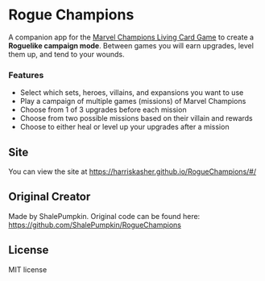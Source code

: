 # Rogue Champions
A companion app for the [Marvel Champions Living Card Game](https://boardgamegeek.com/boardgame/285774/marvel-champions-card-game) to create a **Roguelike campaign mode**. Between games you will earn upgrades, level them up, and tend to your wounds.

### Features
 - Select which sets, heroes, villains, and expansions you want to use
 - Play a campaign of multiple games (missions) of Marvel Champions
 - Choose from 1 of 3 upgrades before each mission
 - Choose from two possible missions based on their villain and rewards
 - Choose to either heal or level up your upgrades after a mission

## Site
You can view the site at https://harriskasher.github.io/RogueChampions/#/

## Original Creator
Made by ShalePumpkin. Original code can be found here: https://github.com/ShalePumpkin/RogueChampions

## License
MIT license
